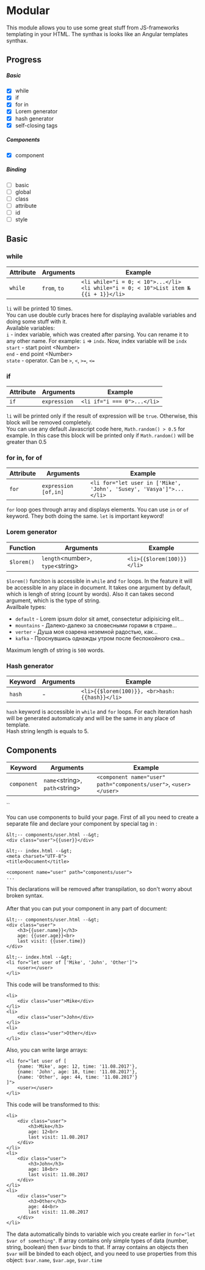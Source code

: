 # Modular

This module allows you to use some great stuff from JS-frameworks templating in your HTML. The synthax is looks like an Angular templates synthax.

## Progress

##### Basic

- [x] while
- [x] if
- [x] for in
- [x] Lorem generator
- [x] hash generator
- [x] self-closing tags

##### Components

- [x] component

##### Binding

- [ ] basic
- [ ] global
- [ ] class
- [ ] attribute
- [ ] id
- [ ] style

## Basic

### while
Attribute | Arguments | Example
--------- | --------- | -------
`while` | `from`, `to` | ```<li while="i = 0; < 10">...</li>``` <br> ```<li while="i = 0; < 10">List item №{{i + 1}}</li>```

`li` will be printed 10 times. <br> You can use double curly braces here for displaying available variables and doing some stuff with it. <br> Available variables: <br> `i` - index variable, which was created after parsing. You can rename it to any other name. For example: `i` => `indx`. Now, index variable will be `indx`<br> `start` - start point &lt;Number&gt;<br> `end` - end point &lt;Number&gt;<br> `state` - operator. Can be `>`, `<`, `>=`, `<=`

### if
Attribute | Arguments | Example
--------- | --------- | -------
`if` | `expression` | ```<li if="i === 0">...</li>```

`li` will be printed only if the result of expression will be `true`. Otherwise, this block will be removed completely. <br> You can use any default Javascript code here, `Math.random() > 0.5` for example. In this case this block will be printed only if `Math.random()` will be greater than 0.5

### for in, for of
Attribute | Arguments | Example
--------- | --------- | -------
`for` | `expression [of,in]` | ```<li for="let user in ['Mike', 'John', 'Susey', 'Vasya']">...</li>```

`for` loop goes through array and displays elements. You can use `in` or `of` keyword. They both doing the same. `let` is important keyword!

### Lorem generator
Function | Arguments | Example
-------- | --------- | -------
`$lorem()` | `length`&lt;number&gt;, `type`&lt;string&gt; | ```<li>{{$lorem(100)}}</li>```

`$lorem()` funciton is accessible in `while` and `for` loops. In the feature it will be accessible in any place in document. It takes one argument by default, which is lengh of string (count by words). Also it can takes second argument, which is the type of string. <br> Availbale types:
- `default` - Lorem ipsum dolor sit amet, consectetur adipisicing elit...
- `mountains` - Далеко-далеко за словесными горами в стране...
- `verter` - Душа моя озарена неземной радостью, как...
- `kafka` - Проснувшись однажды утром после беспокойного сна...

Maximum length of string is `500` words.


### Hash generator
Keyword | Arguments | Example
------- | --------- | -------
`hash` | - | ```<li>{{$lorem(100)}}, <br>hash: {{hash}}</li>```

`hash` keyword is accessible in `while` and `for` loops. For each iteration hash will be generated automaticaly and will be the same in any place of template. <br>
Hash string length is equals to 5.


## Components

Keyword | Arguments | Example
------- | --------- | -------
`component` | `name`&lt;string&gt;, `path`&lt;string&gt; | ```<component name="user" path="components/user">```, ```<user></user>```

``

You can use components to build your page. First of all you need to create a separate file and declare your component by special tag in <head>:
```
&lt;-- components/user.html --&gt;
<div class="user">{{user}}</div>

&lt;-- index.html --&gt;
<meta charset="UTF-8">
<title>Document</title>

<component name="user" path="components/user">
...
```

This declarations will be removed after transpilation, so don't worry about broken syntax. <br><br>
After that you can put your component in any part of document:
```
&lt;-- components/user.html --&gt;
<div class="user">
	<h3>{{user.name}}</h3>
	age: {{user.age}}<br>
	last visit: {{user.time}}
</div>

&lt;-- index.html --&gt;
<li for="let user of ['Mike', 'John', 'Other']">
	<user></user>
</li>
```
This code will be transformed to this:
```
<li>
	<div class="user">Mike</div>
</li>
<li>
	<div class="user">John</div>
</li>
<li>
	<div class="user">Other</div>
</li>
```
Also, you can write large arrays:
```
<li for="let user of [
	{name: 'Mike', age: 12, time: '11.08.2017'},
	{name: 'John', age: 18, time: '11.08.2017'},
	{name: 'Other', age: 44, time: '11.08.2017'}
]">
	<user></user>
</li>
```
This code will be transformed to this:
```
<li>
	<div class="user">
		<h3>Mike</h3>
		age: 12<br>
		last visit: 11.08.2017
	</div>
</li>
<li>
	<div class="user">
		<h3>John</h3>
		age: 18<br>
		last visit: 11.08.2017
	</div>
</li>
<li>
	<div class="user">
		<h3>Other</h3>
		age: 44<br>
		last visit: 11.08.2017
	</div>
</li>
```
The data automatically binds to variable wich you create earlier in `for="let $var of something"`. If array contains only simple types of data (number, string, boolean) then `$var` binds to that. If array contains an objects then `$var` will be binded to each object, and you need to use properties from this object: `$var.name`, `$var.age`, `$var.time`